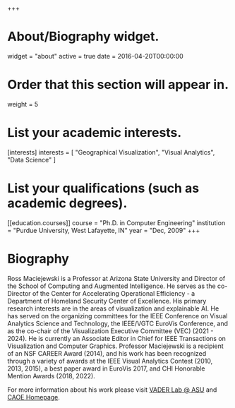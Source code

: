 +++
# About/Biography widget.
widget = "about"
active = true
date = 2016-04-20T00:00:00

# Order that this section will appear in.
weight = 5

# List your academic interests.
[interests]
  interests = [
    "Geographical Visualization",
    "Visual Analytics",
    "Data Science"
  ]

# List your qualifications (such as academic degrees).
[[education.courses]]
  course = "Ph.D. in Computer Engineering"
  institution = "Purdue University, West Lafayette, IN"
  year = "Dec, 2009"
+++

# Biography

Ross Maciejewski is a Professor at Arizona State University and Director of the School of Computing and Augmented Intelligence. He serves as the co-Director of the Center for Accelerating Operational Efficiency - a Department of Homeland Security Center of Excellence.  His primary research interests are in the areas of visualization and explainable AI.  He has served on the organizing committees for the IEEE Conference on Visual Analytics Science and Technology, the IEEE/VGTC EuroVis Conference, and as the co-chair of the Visualization Executive Committee (VEC) (2021 - 2024). He is currently an Associate Editor in Chief for IEEE Transactions on Visualization and Computer Graphics. Professor Maciejewski is a recipient of an NSF CAREER Award (2014), and his work has been recognized through a variety of awards at the IEEE Visual Analytics Contest (2010, 2013, 2015), a best paper award in EuroVis 2017, and CHI Honorable Mention Awards (2018, 2022).

For more information about his work please visit [VADER Lab @ ASU](http://vader.lab.asu.edu) and [CAOE Homepage](http://caoe.asu.edu).
